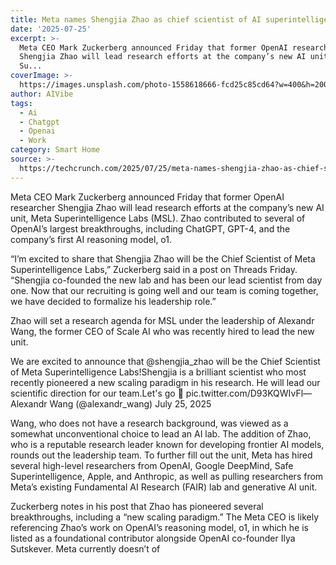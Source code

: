 ```yaml
---
title: Meta names Shengjia Zhao as chief scientist of AI superintelligence unit
date: '2025-07-25'
excerpt: >-
  Meta CEO Mark Zuckerberg announced Friday that former OpenAI researcher
  Shengjia Zhao will lead research efforts at the company’s new AI unit, Meta
  Su...
coverImage: >-
  https://images.unsplash.com/photo-1558618666-fcd25c85cd64?w=400&h=200&fit=crop&auto=format
author: AIVibe
tags:
  - Ai
  - Chatgpt
  - Openai
  - Work
category: Smart Home
source: >-
  https://techcrunch.com/2025/07/25/meta-names-shengjia-zhao-as-chief-scientist-of-ai-superintelligence-unit/
---
```

Meta CEO Mark Zuckerberg announced Friday that former OpenAI researcher Shengjia Zhao will lead research efforts at the company’s new AI unit, Meta Superintelligence Labs (MSL). Zhao contributed to several of OpenAI’s largest breakthroughs, including ChatGPT, GPT-4, and the company’s first AI reasoning model, o1.

“I’m excited to share that Shengjia Zhao will be the Chief Scientist of Meta Superintelligence Labs,” Zuckerberg said in a post on Threads Friday. “Shengjia co-founded the new lab and has been our lead scientist from day one. Now that our recruiting is going well and our team is coming together, we have decided to formalize his leadership role.”


	
	




	
	



Zhao will set a research agenda for MSL under the leadership of Alexandr Wang, the former CEO of Scale AI who was recently hired to lead the new unit.


We are excited to announce that @shengjia_zhao will be the Chief Scientist of Meta Superintelligence Labs!Shengjia is a brilliant scientist who most recently pioneered a new scaling paradigm in his research. He will lead our scientific direction for our team.Let's go 🚀 pic.twitter.com/D93KQWIvFl— Alexandr Wang (@alexandr_wang) July 25, 2025


Wang, who does not have a research background, was viewed as a somewhat unconventional choice to lead an AI lab. The addition of Zhao, who is a reputable research leader known for developing frontier AI models, rounds out the leadership team. To further fill out the unit, Meta has hired several high-level researchers from OpenAI, Google DeepMind, Safe Superintelligence, Apple, and Anthropic, as well as pulling researchers from Meta’s existing Fundamental AI Research (FAIR) lab and generative AI unit.

Zuckerberg notes in his post that Zhao has pioneered several breakthroughs, including a “new scaling paradigm.” The Meta CEO is likely referencing Zhao’s work on OpenAI’s reasoning model, o1, in which he is listed as a foundational contributor alongside OpenAI co-founder Ilya Sutskever. Meta currently doesn’t of
